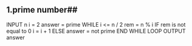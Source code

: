 ## 1.prime number##
INPUT n
i = 2
answer = prime
WHILE i <= n / 2
    rem = n % i
    IF rem is not equal to 0
        i = i + 1
    ELSE
        answer = not prime
        END WHILE LOOP
OUTPUT answer